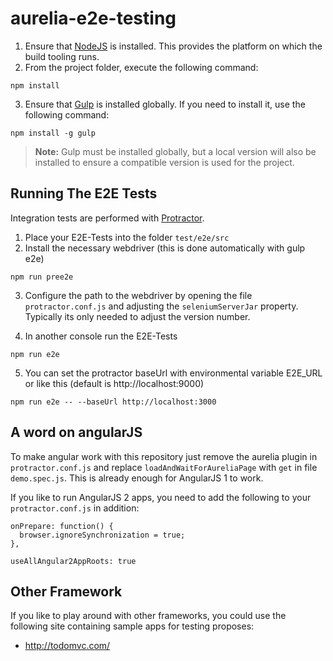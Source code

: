 # aurelia-e2e-testing

1. Ensure that [NodeJS](http://nodejs.org/) is installed. This provides the platform on which the build tooling runs.
2. From the project folder, execute the following command:

  ```shell
  npm install
  ```
3. Ensure that [Gulp](http://gulpjs.com/) is installed globally. If you need to install it, use the following command:

  ```shell
  npm install -g gulp
  ```
  > **Note:** Gulp must be installed globally, but a local version will also be installed to ensure a compatible version is used for the project.

## Running The E2E Tests
Integration tests are performed with [Protractor](http://angular.github.io/protractor/#/).

1. Place your E2E-Tests into the folder ```test/e2e/src```
2. Install the necessary webdriver (this is done automatically with gulp e2e)

  ```shell
  npm run pree2e
  ```

3. Configure the path to the webdriver by opening the file ```protractor.conf.js``` and adjusting the ```seleniumServerJar``` property. Typically its only needed to adjust the version number.

4. In another console run the E2E-Tests

  ```shell
  npm run e2e
  ```

5. You can set the protractor baseUrl with environmental variable E2E_URL or like this (default is http://localhost:9000)

  ```shell
  npm run e2e -- --baseUrl http://localhost:3000
  ```

## A word on angularJS
To make angular work with this repository just remove the aurelia plugin in ```protractor.conf.js``` and replace ```loadAndWaitForAureliaPage``` with ```get``` in file ```demo.spec.js```.
This is already enough for AngularJS 1 to work.

If you like to run AngularJS 2 apps, you need to add the following to your ```protractor.conf.js``` in addition:
  ```
  onPrepare: function() {
    browser.ignoreSynchronization = true;
  },

  useAllAngular2AppRoots: true
  ```

## Other Framework
If you like to play around with other frameworks, you could use the following site containing sample apps for testing proposes:
- http://todomvc.com/